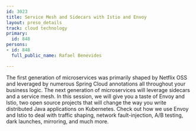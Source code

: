 ```yaml
---
id: 3023
title: Service Mesh and Sidecars with Istio and Envoy
layout: preso_details
track: cloud technology
primary:
  id: 848
persons:
- id: 848
  full_public_name: Rafael Benevides

---
```

The first generation of microservices was primarily shaped by Netflix OSS and leveraged by numerous Spring Cloud annotations all throughout your business logic. The next generation of microservices will leverage sidecars and a service mesh. In this session, we will give you a taste of Envoy and Istio, two open source projects that will change the way you write distributed Java applications on Kubernetes. Check out how we use Envoy and Istio to deal with traffic shaping, network fault-injection, A/B testing, dark launches, mirroring, and much more.